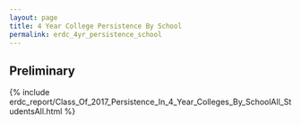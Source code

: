 ```yaml
---
layout: page
title: 4 Year College Persistence By School
permalink: erdc_4yr_persistence_school
---
```


## Preliminary

{% include erdc_report/Class_Of_2017_Persistence_In_4_Year_Colleges_By_SchoolAll_StudentsAll.html %}


